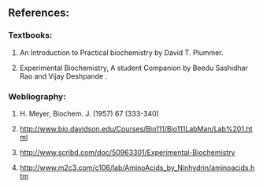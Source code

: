 ## References:
 

### Textbooks:
 

1. An Introduction to Practical biochemistry  by David  T. Plummer.

2. Experimental Biochemistry, A student Companion by Beedu Sashidhar Rao and Vijay Deshpande .

 
 

 ### Webliography:
 

1. H. Meyer, Biochem. J. (1957) 67 (333-340)

2. http://www.bio.davidson.edu/Courses/Bio111/Bio111LabMan/Lab%201.html

3. http://www.scribd.com/doc/50963301/Experimental-Biochemistry

4. http://www.m2c3.com/c106/lab/AminoAcids_by_Ninhydrin/aminoacids.htm